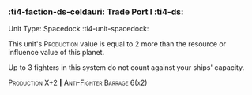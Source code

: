 ### :ti4-faction-ds-celdauri: **Trade Port I** :ti4-ds:

Unit Type: Spacedock :ti4-unit-spacedock:

This unit's <span style="font-variant:small-caps;">Production</span> value is equal to 2 more than the resource or influence value of this planet.

Up to 3 fighters in this system do not count against your ships' capacity.

 <span style="font-variant:small-caps;">Production</span> X+2 __|__ <span style="font-variant:small-caps;">Anti-Fighter Barrage 6(x2)</span>